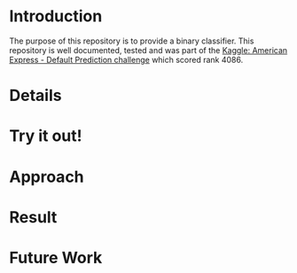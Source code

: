 ﻿# Introduction
The purpose of this repository is to provide a binary classifier. This repository is well documented, tested and was part of the [Kaggle: American Express - Default Prediction challenge](https://www.kaggle.com/competitions/amex-default-prediction/) which scored rank 4086.

# Details

# Try it out!

# Approach

# Result

# Future Work






